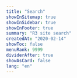 ```yaml
---
title: "Search"
showInSitemap: true
showInSidebar: true
showInFooter: true
summary: "R3 site search"
createdAt: "2020-02-14"
showToc: false
menuRank: 9999
dividerAfter: true
showAsCard: false
lang: "en"
---
```


<Search :resultLimit="1000" :resultAsNav="false" :focus="true"></Search>
